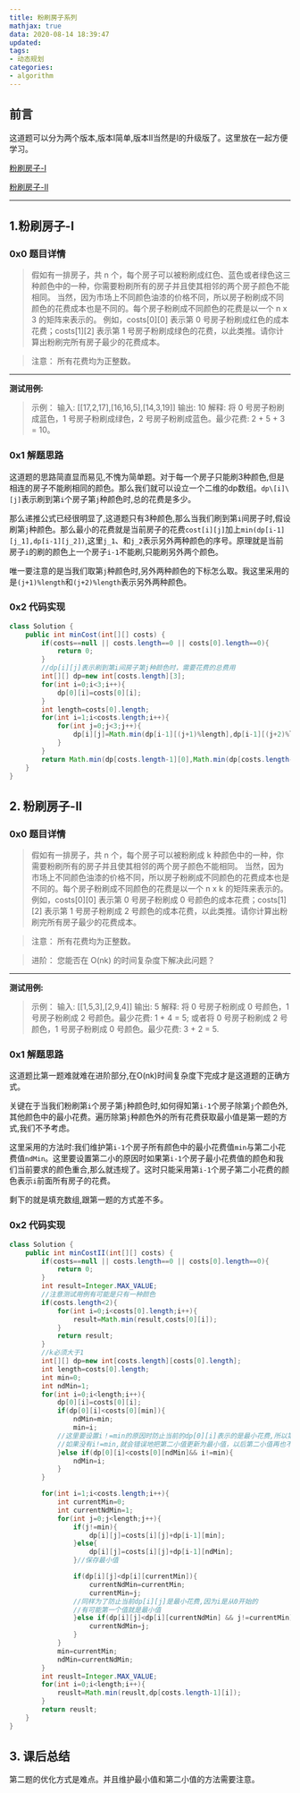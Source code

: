```yaml
---
title: 粉刷房子系列
mathjax: true
data: 2020-08-14 18:39:47
updated:
tags:
- 动态规划
categories:
- algorithm
---
```


## 前言

这道题可以分为两个版本,版本I简单,版本II当然是I的升级版了。这里放在一起方便学习。

[粉刷房子-I](https://leetcode-cn.com/problems/paint-house)

[粉刷房子-II](https://leetcode-cn.com/problems/paint-house-ii)

---

## 1.粉刷房子-I

### 0x0 题目详情

>假如有一排房子，共 n 个，每个房子可以被粉刷成红色、蓝色或者绿色这三种颜色中的一种，你需要粉刷所有的房子并且使其相邻的两个房子颜色不能相同。
当然，因为市场上不同颜色油漆的价格不同，所以房子粉刷成不同颜色的花费成本也是不同的。每个房子粉刷成不同颜色的花费是以一个 n x 3 的矩阵来表示的。
例如，costs[0][0] 表示第 0 号房子粉刷成红色的成本花费；costs[1][2] 表示第 1 号房子粉刷成绿色的花费，以此类推。请你计算出粉刷完所有房子最少的花费成本。

>注意：
所有花费均为正整数。

---

**测试用例:**

>示例：
输入: \[[17,2,17],[16,16,5],[14,3,19]]
输出: 10
解释: 将 0 号房子粉刷成蓝色，1 号房子粉刷成绿色，2 号房子粉刷成蓝色。最少花费: 2 + 5 + 3 = 10。


### 0x1 解题思路

这道题的思路简直显而易见,不愧为简单题。对于每一个房子只能刷3种颜色,但是相连的房子不能刷相同的颜色。那么我们就可以设立一个二维的dp数组。`dp\[i]\[j]`表示刷到第`i`个房子第`j`种颜色时,总的花费是多少。

那么递推公式已经很明显了,这道题只有3种颜色,那么当我们刷到第`i`间房子时,假设刷第`j`种颜色。那么最小的花费就是当前房子的花费`cost[i][j]`加上`min(dp[i-1][j_1],dp[i-1][j_2])`,这里`j_1`、和`j_2`表示另外两种颜色的序号。原理就是当前房子`i`的刷的颜色上一个房子`i-1`不能刷,只能刷另外两个颜色。

唯一要注意的是当我们取第`j`种颜色时,另外两种颜色的下标怎么取。我这里采用的是`(j+1)%length`和`(j+2)%length`表示另外两种颜色。

### 0x2 代码实现

``` java
class Solution {
    public int minCost(int[][] costs) {
        if(costs==null || costs.length==0 || costs[0].length==0){
            return 0;
        }
        //dp[i][j]表示刷到第i间房子第j种颜色时，需要花费的总费用
        int[][] dp=new int[costs.length][3];
        for(int i=0;i<3;i++){
            dp[0][i]=costs[0][i];
        }
        int length=costs[0].length;
        for(int i=1;i<costs.length;i++){
            for(int j=0;j<3;j++){
                dp[i][j]=Math.min(dp[i-1][(j+1)%length],dp[i-1][(j+2)%length])+costs[i][j];
            }
        }
        return Math.min(dp[costs.length-1][0],Math.min(dp[costs.length-1][1],dp[costs.length-1][2]));
    }
}
```

## 2. 粉刷房子-II

### 0x0 题目详情

>假如有一排房子，共 n 个，每个房子可以被粉刷成 k 种颜色中的一种，你需要粉刷所有的房子并且使其相邻的两个房子颜色不能相同。
当然，因为市场上不同颜色油漆的价格不同，所以房子粉刷成不同颜色的花费成本也是不同的。每个房子粉刷成不同颜色的花费是以一个 n x k 的矩阵来表示的。
例如，costs\[0]\[0] 表示第 0 号房子粉刷成 0 号颜色的成本花费；costs[1][2] 表示第 1 号房子粉刷成 2 号颜色的成本花费，以此类推。请你计算出粉刷完所有房子最少的花费成本。

>注意：
所有花费均为正整数。

>进阶：
您能否在 O(nk) 的时间复杂度下解决此问题？

---

**测试用例:**

>示例：
输入: \[\[1,5,3],\[2,9,4]]
输出: 5
解释: 将 0 号房子粉刷成 0 号颜色，1 号房子粉刷成 2 号颜色。最少花费: 1 + 4 = 5; 
或者将 0 号房子粉刷成 2 号颜色，1 号房子粉刷成 0 号颜色。最少花费: 3 + 2 = 5. 

### 0x1 解题思路

这道题比第一题难就难在进阶部分,在O(nk)时间复杂度下完成才是这道题的正确方式。

关键在于当我们粉刷第`i`个房子第`j`种颜色时,如何得知第`i-1`个房子除第`j`个颜色外,其他颜色中的最小花费。遍历除第`j`种颜色外的所有花费获取最小值是第一题的方式,我们不予考虑。

这里采用的方法时:我们维护第`i-1`个房子所有颜色中的最小花费值`min`与第二小花费值`ndMin`。这里要设置第二小的原因时如果第`i-1`个房子最小花费值的颜色和我们当前要求的颜色重合,那么就违规了。这时只能采用第`i-1`个房子第二小花费的颜色表示`i`前面所有房子的花费。

剩下的就是填充数组,跟第一题的方式差不多。

### 0x2 代码实现

``` java
class Solution {
    public int minCostII(int[][] costs) {
        if(costs==null || costs.length==0 || costs[0].length==0){
            return 0;
        }
        int result=Integer.MAX_VALUE;
        //注意测试用例有可能是只有一种颜色
        if(costs.length<2){
            for(int i=0;i<costs[0].length;i++){
                result=Math.min(result,costs[0][i]);
            }
            return result;
        }
        //k必须大于1
        int[][] dp=new int[costs.length][costs[0].length];
        int length=costs[0].length;
        int min=0;
        int ndMin=1;
        for(int i=0;i<length;i++){
            dp[0][i]=costs[0][i];
            if(dp[0][i]<costs[0][min]){
                ndMin=min;
                min=i;
            //这里要设置i！=min的原因时防止当前的dp[0][i]表示的是最小花费,所以第一个if失败后
            //如果没有i!=min,就会错误地把第二小值更新为最小值，以后第二小值再也不会更新
            }else if(dp[0][i]<costs[0][ndMin]&& i!=min){
                ndMin=i;
            }
        }

        for(int i=1;i<costs.length;i++){
            int currentMin=0;
            int currentNdMin=1;
            for(int j=0;j<length;j++){
                if(j!=min){
                    dp[i][j]=costs[i][j]+dp[i-1][min];
                }else{
                    dp[i][j]=costs[i][j]+dp[i-1][ndMin];
                }//保存最小值

                if(dp[i][j]<dp[i][currentMin]){
                    currentNdMin=currentMin;
                    currentMin=j;
                //同样为了防止当前dp[i][j]是最小花费,因为i是从0开始的
                //有可能第一个值就是最小值
                }else if(dp[i][j]<dp[i][currentNdMin] && j!=currentMin){
                    currentNdMin=j;
                }
            }
            min=currentMin;
            ndMin=currentNdMin;     
        }
        int reuslt=Integer.MAX_VALUE;
        for(int i=0;i<length;i++){
            reuslt=Math.min(reuslt,dp[costs.length-1][i]);
        }
        return reuslt;
    }
}
```

## 3. 课后总结

第二题的优化方式是难点。并且维护最小值和第二小值的方法需要注意。
